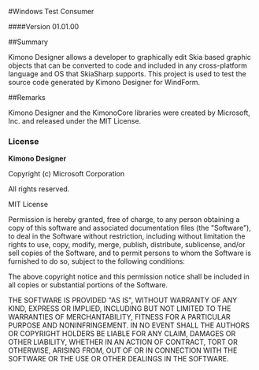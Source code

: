 #Windows Test Consumer

####Version 01.01.00

##Summary

Kimono Designer allows a developer to graphically edit Skia based graphic objects that can be converted to code and included in any cross-platform language and OS that SkiaSharp supports. This project is used to test the source code generated by Kimono Designer for WindForm.

##Remarks

Kimono Designer and the KimonoCore libraries were created by Microsoft, Inc. and released under the MIT License.

### License

**Kimono Designer**

Copyright (c) Microsoft Corporation

All rights reserved. 

MIT License

Permission is hereby granted, free of charge, to any person obtaining a 
copy of this software and associated documentation files (the "Software"), 
to deal in the Software without restriction, including without limitation 
the rights to use, copy, modify, merge, publish, distribute, sublicense, 
and/or sell copies of the Software, and to permit persons to whom the 
Software is furnished to do so, subject to the following conditions:

The above copyright notice and this permission notice shall be included 
in all copies or substantial portions of the Software.

THE SOFTWARE IS PROVIDED "AS IS", WITHOUT WARRANTY OF ANY KIND, EXPRESS 
OR IMPLIED, INCLUDING BUT NOT LIMITED TO THE WARRANTIES OF MERCHANTABILITY, 
FITNESS FOR A PARTICULAR PURPOSE AND NONINFRINGEMENT. IN NO EVENT SHALL 
THE AUTHORS OR COPYRIGHT HOLDERS BE LIABLE FOR ANY CLAIM, DAMAGES OR 
OTHER LIABILITY, WHETHER IN AN ACTION OF CONTRACT, TORT OR OTHERWISE, 
ARISING FROM, OUT OF OR IN CONNECTION WITH THE SOFTWARE OR THE USE OR 
OTHER DEALINGS IN THE SOFTWARE.

